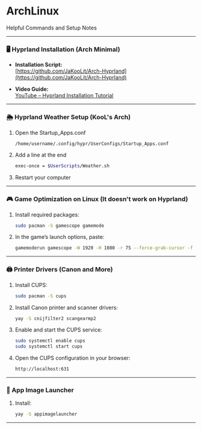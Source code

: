# ArchLinux  
Helpful Commands and Setup Notes

---

### 🖥️ Hyprland Installation (Arch Minimal)

- **Installation Script:**  
  [https://github.com/JaKooLit/Arch-Hyprland](https://github.com/JaKooLit/Arch-Hyprland)

- **Video Guide:**  
  [YouTube – Hyprland Installation Tutorial](https://www.youtube.com/watch?v=lR7EtbVYWuc&t=540s)

---

### 🌦 Hyprland Weather Setup (KooL's Arch)

1. Open the Startup_Apps.conf
   ```bash
   /home/username/.config/hypr/UserConfigs/Startup_Apps.conf

2. Add a line at the end
   ```bash
   exec-once = $UserScripts/Weather.sh

3. Restart your computer

---

### 🎮 Game Optimization on Linux (It doesn't work on Hyprland)

1. Install required packages: 
   ```bash
   sudo pacman -S gamescope gamemode

2. In the game’s launch options, paste:
   ```bash
   gamemoderun gamescope -W 1920 -H 1080 -r 75 --force-grab-cursor -f -- %command%

---

### 🖨️ Printer Drivers (Canon and More)

1. Install CUPS:
   ```bash
   sudo pacman -S cups
2. Install Canon printer and scanner drivers:
   ```bash
   yay -S cnijfilter2 scangearmp2
3. Enable and start the CUPS service:
   ```bash
   sudo systemctl enable cups
   sudo systemctl start cups
4. Open the CUPS configuration in your browser:
   ```bash
   http://localhost:631

---

### 🍙 App Image Launcher

1. Install:
   ```bash
   yay -S appimagelauncher

---

